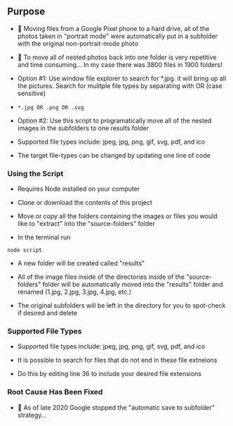 ## Purpose

- :camera_flash: Moving files from a Google Pixel phone to a hard drive, all of the photos taken in "portrait mode" were automatically put in a subfolder with the original non-portrait-mode photo

- :file_folder: To move all of nested photos back into one folder is very repetitive and time consuming... In my case there was 3800 files in 1900 folders!

- Option #1: Use window file explorer to search for \*.jpg. it will bring up all the pictures. Search for mulitple file types by separating with OR (case sensitive)

- `*.jpg OR .png OR .svg`

- Option #2: Use this script to programatically move all of the nested images in the subfolders to one results folder

- Supported file types include: jpeg, jpg, png, gif, svg, pdf, and ico

- The target file-types can be changed by updating one line of code

### Using the Script

- Requires Node installed on your computer

- Clone or download the contents of this project

- Move or copy all the folders containing the images or files you would like to "extract" into the "source-folders" folder

- In the terminal run

```
node script
```

- A new folder will be created called "results"

- All of the image files inside of the directories inside of the "source-folders" folder will be automatically moved into the "results" folder and renamed (1.jpg, 2.jpg, 3.jpg, 4.jpg, etc.)

- The original subfolders will be left in the directory for you to spot-check if desired and delete

### Supported File Types

- Supported file types include: jpeg, jpg, png, gif, svg, pdf, and ico

- It is possible to search for files that do not end in these file extneions

- Do this by editing line 36 to include your desired file extensions

### Root Cause Has Been Fixed

- :clap: As of late 2020 Google stopped the "automatic save to subfolder" strategy...
